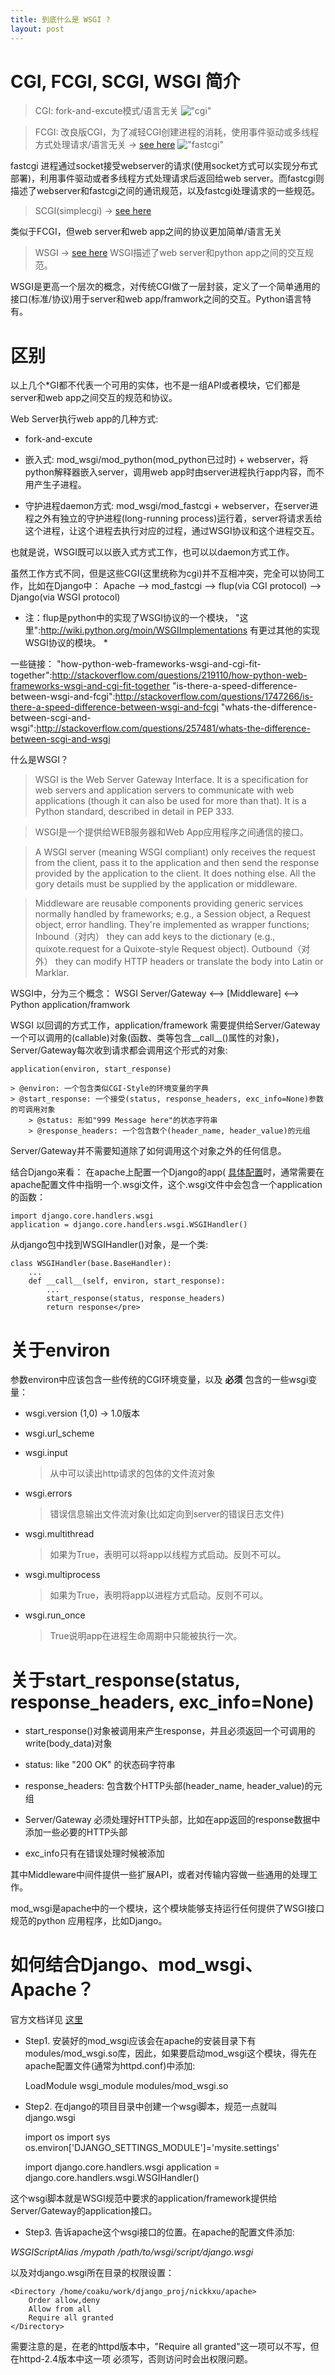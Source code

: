 ```yaml
---
title: 到底什么是 WSGI ?
layout: post
---
```


# CGI, FCGI, SCGI, WSGI 简介

> CGI: fork-and-excute模式/语言无关
!["cgi"](http://i.imgur.com/bR7r4l.png)

> FCGI: 改良版CGI，为了减轻CGI创建进程的消耗，使用事件驱动或多线程方式处理请求/语言无关 -> [see here](http://www.fastcgi.com/devkit/doc/fcgi-spec.html)
!["fastcgi"](http://i.imgur.com/MdRcKl.png)

fastcgi 进程通过socket接受webserver的请求(使用socket方式可以实现分布式部署)，利用事件驱动或者多线程方式处理请求后返回给web server。而fastcgi则描述了webserver和fastcgi之间的通讯规范，以及fastcgi处理请求的一些规范。

> SCGI(simplecgi) -> [see here](http://python.ca/scgi/protocol.txt)

类似于FCGI，但web server和web app之间的协议更加简单/语言无关

> WSGI -> [see here](http://www.python.org/dev/peps/pep-0333/)
WSGI描述了web server和python app之间的交互规范。

WSGI是更高一个层次的概念，对传统CGI做了一层封装，定义了一个简单通用的接口(标准/协议)用于server和web app/framwork之间的交互。Python语言特有。


# 区别
以上几个*GI都不代表一个可用的实体，也不是一组API或者模块，它们都是server和web app之间交互的规范和协议。

Web Server执行web app的几种方式:
* fork-and-excute

* 嵌入式: mod_wsgi/mod_python(mod_python已过时) + webserver，将python解释器嵌入server，调用web app时由server进程执行app内容，而不用产生子进程。

* 守护进程daemon方式: mod_wsgi/mod_fastcgi + webserver，在server进程之外有独立的守护进程(long-running process)运行着，server将请求丢给这个进程，让这个进程去执行对应的过程，通过WSGI协议和这个进程交互。

也就是说，WSGI既可以以嵌入式方式工作，也可以以daemon方式工作。

虽然工作方式不同，但是这些CGI(这里统称为cgi)并不互相冲突，完全可以协同工作，比如在Django中：
Apache --> mod_fastcgi --> flup(via CGI protocol) --> Django(via WSGI protocol)

* 注：flup是python中的实现了WSGI协议的一个模块， "这里":http://wiki.python.org/moin/WSGIImplementations 有更过其他的实现WSGI协议的模块。 *

一些链接：
"how-python-web-frameworks-wsgi-and-cgi-fit-together":http://stackoverflow.com/questions/219110/how-python-web-frameworks-wsgi-and-cgi-fit-together
"is-there-a-speed-difference-between-wsgi-and-fcgi":http://stackoverflow.com/questions/1747266/is-there-a-speed-difference-between-wsgi-and-fcgi
"whats-the-difference-between-scgi-and-wsgi":http://stackoverflow.com/questions/257481/whats-the-difference-between-scgi-and-wsgi

什么是WSGI？
> WSGI is the Web Server Gateway Interface. It is a specification for web servers and application servers to communicate with web applications (though it can also be used for more than that). It is a Python standard, described in detail in PEP 333.

> WSGI是一个提供给WEB服务器和Web App应用程序之间通信的接口。

> A WSGI server (meaning WSGI compliant) only receives the request from the client, pass it to the application and then send the response provided by the application to the client. It does nothing else. All the gory details must be supplied by the application or middleware.

> Middleware are reusable components providing generic services normally handled by frameworks; e.g., a Session object, a Request object, error handling. They're implemented as wrapper functions; Inbound（对内） they can add keys to the dictionary (e.g., quixote.request for a Quixote-style Request object). Outbound（对外） they can modify HTTP headers or translate the body into Latin or Marklar.

WSGI中，分为三个概念： WSGI Server/Gateway <--> [Middleware] <--> Python application/framwork

WSGI 以回调的方式工作，application/framework 需要提供给Server/Gateway一个可以调用的(callable)对象(函数、类等包含__call__()属性的对象)，Server/Gateway每次收到请求都会调用这个形式的对象:

	application(environ, start_response)

	> @environ: 一个包含类似CGI-Style的环境变量的字典
	> @start_response: 一个接受(status, response_headers, exc_info=None)参数的可调用对象
		> @status: 形如"999 Message here"的状态字符串
		> @response_headers: 一个包含数个(header_name, header_value)的元组

Server/Gateway并不需要知道除了如何调用这个对象之外的任何信息。

结合Django来看：
	在apache上配置一个Django的app( [具体配置](http://code.google.com/p/modwsgi/wiki/IntegrationWithDjango)时，通常需要在apache配置文件中指明一个.wsgi文件，这个.wsgi文件中会包含一个application的函数：

	import django.core.handlers.wsgi
	application = django.core.handlers.wsgi.WSGIHandler()

从django包中找到WSGIHandler()对象，是一个类:

    class WSGIHandler(base.BaseHandler):
		...
		def __call__(self, environ, start_response):
			...
			start_response(status, response_headers)
			return response</pre>

# 关于environ

参数environ中应该包含一些传统的CGI环境变量，以及 **必须** 包含的一些wsgi变量：

* wsgi.version	(1,0) -> 1.0版本

* wsgi.url_scheme

* wsgi.input 

    > 从中可以读出http请求的包体的文件流对象

* wsgi.errors

    > 错误信息输出文件流对象(比如定向到server的错误日志文件)

* wsgi.multithread

    > 如果为True，表明可以将app以线程方式启动。反则不可以。

* wsgi.multiprocess

    > 如果为True，表明将app以进程方式启动。反则不可以。

* wsgi.run_once

    > True说明app在进程生命周期中只能被执行一次。


# 关于start_response(status, response_headers, exc_info=None)

* start_response()对象被调用来产生response，并且必须返回一个可调用的write(body_data)对象

* status: like "200 OK" 的状态码字符串

* response_headers: 包含数个HTTP头部(header_name, header_value)的元组

* Server/Gateway 必须处理好HTTP头部，比如在app返回的response数据中添加一些必要的HTTP头部

* exc_info只有在错误处理时候被添加


其中Middleware中间件提供一些扩展API，或者对传输内容做一些通用的处理工作。

mod_wsgi是apache中的一个模块，这个模块能够支持运行任何提供了WSGI接口规范的python 应用程序，比如Django。 


# 如何结合Django、mod_wsgi、Apache？

官方文档详见 [这里](https://docs.djangoproject.com/en/1.3/howto/deployment/modwsgi/)

* Step1. 安装好的mod_wsgi应该会在apache的安装目录下有modules/mod_wsgi.so库，因此，如果要启动mod_wsgi这个模块，得先在apache配置文件(通常为httpd.conf)中添加:

    LoadModule wsgi_module modules/mod_wsgi.so

* Step2. 在django的项目目录中创建一个wsgi脚本，规范一点就叫django.wsgi

	import os
	import sys
	os.environ['DJANGO_SETTINGS_MODULE']='mysite.settings'

	import django.core.handlers.wsgi
	application = django.core.handlers.wsgi.WSGIHandler()</code></pre>

这个wsgi脚本就是WSGI规范中要求的application/framework提供给Server/Gateway的application接口。

* Step3. 告诉apache这个wsgi接口的位置。在apache的配置文件添加:

*WSGIScriptAlias /mypath /path/to/wsgi/script/django.wsgi*

以及对django.wsgi所在目录的权限设置：

    <Directory /home/coaku/work/django_proj/nickkxu/apache>
        Order allow,deny
        Allow from all
        Require all granted
    </Directory>

需要注意的是，在老的httpd版本中，"Require all granted"这一项可以不写，但在httpd-2.4版本中这一项
必须写，否则访问时会出权限问题。
